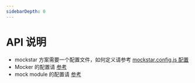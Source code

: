 ```yaml
---
sidebarDepth: 0
---
```


# API 说明


- mockstar 方案需要一个配置文件，如何定义请参考 [mockstar.config.js 配置](./mockstar-config.md)
- Mocker 的配置请 [参考](./mockstar)
- mock module 的配置请 [参考](./mocker-module)


